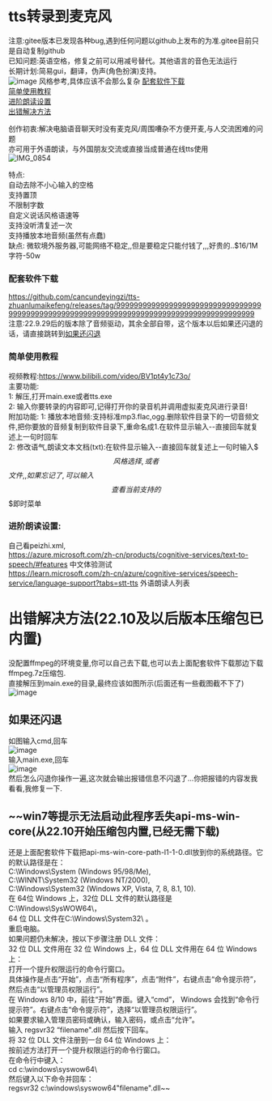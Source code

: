 # tts转录到麦克风
注意:gitee版本已发现各种bug,遇到任何问题以github上发布的为准.gitee目前只是自动复制github          
已知问题:英语空格，修复之前可以用减号替代。其他语言的音色无法运行      
长期计划:简易gui，翻译，伪声(角色扮演)支持。       
![image](https://user-images.githubusercontent.com/73635883/194858246-108fe7f6-4950-49eb-a49f-0d7c398ff73d.png)
风格参考,具体应该不会那么复杂
[配套软件下载](#配套软件下载)   
[简单使用教程](#简单使用教程)      
[进阶朗读设置](#进阶朗读设置)     
[出错解决方法](#出错解决方法)          
  
创作初衷:解决电脑语音聊天时没有麦克风/周围嘈杂不方便开麦,与人交流困难的问题    
亦可用于外语朗读，与外国朋友交流或直接当成普通在线tts使用      
![IMG_0854](https://user-images.githubusercontent.com/73635883/192942723-fb40c5c1-11eb-4088-967e-7e06efdd3311.PNG)

特点:     
 自动去除不小心输入的空格   
 支持置顶    
 不限制字数   
 自定义说话风格语速等   
 支持没听清复述一次   
 支持播放本地音频(虽然有点蠢)     
 缺点: 微软境外服务器,可能网络不稳定,,但是要稳定只能付钱了,,,好贵的..$16/1M 字符-50w   
### 配套软件下载
https://github.com/cancundeyingzi/tts-zhuanlumaikefeng/releases/tag/99999999999999999999999999999999999999999999999999999999999999999999999999999999999999999
注意:22.9.29后的版本除了音频驱动，其余全部自带，这个版本以后如果还闪退的话，请直接跳转到[如果还闪退](#如果还闪退)
### 简单使用教程
视频教程:https://www.bilibili.com/video/BV1pt4y1c73o/     
主要功能:         
1: 解压,打开main.exe或者tts.exe          
2: 输入你要转录的内容即可,记得打开你的录音机并调用虚拟麦克风进行录音!              
附加功能:
1: 播放本地音频:支持标准mp3.flac,ogg.删除软件目录下的一切音频文件,把你要放的音频复制到软件目录下,重命名成1.在软件显示输入--直接回车就复述上一句时回车          
2: 修改语气,朗读文本文档(txt):在软件显示输入--直接回车就复述上一句时输入$$$风格选择,或者$$$文件,,如果忘记了,可以输入$$$查看当前支持的$$$即时菜单        
### 进阶朗读设置:    
自己看peizhi.xml,         
https://azure.microsoft.com/zh-cn/products/cognitive-services/text-to-speech/#features   中文体验测试            
https://learn.microsoft.com/zh-cn/azure/cognitive-services/speech-service/language-support?tabs=stt-tts           外语朗读人列表           
# 出错解决方法(22.10及以后版本压缩包已内置)
没配置ffmpeg的环境变量,你可以自己去下载,也可以去上面配套软件下载那边下载ffmpeg.7z压缩包.         
直接解压到main.exe的目录,最终应该如图所示(后面还有一些截图截不下了)           
![image](https://user-images.githubusercontent.com/73635883/192148038-38455b28-baea-45bb-bb2d-89ab06c5624e.png)
## 如果还闪退         
如图输入cmd,回车                    
![image](https://user-images.githubusercontent.com/73635883/192148068-5faf5101-37a1-43e2-aafa-283c58979b99.png)             
输入main.exe,回车    
![image](https://user-images.githubusercontent.com/73635883/192148110-7dfaf260-e518-4fe3-bb46-d7124564e6f7.png)               
然后怎么闪退你操作一遍,这次就会输出报错信息不闪退了...你把报错的内容发我看看,我修复一下.            
## ~~win7等提示无法启动此程序丢失api-ms-win-core(从22.10开始压缩包内置,已经无需下载)
还是上面配套软件下载把api-ms-win-core-path-l1-1-0.dll放到你的系统路径。它的默认路径是在：   
C:\Windows\System (Windows 95/98/Me),   
C:\WINNT\System32 (Windows NT/2000),   
C:\Windows\System32 (Windows XP, Vista, 7, 8, 8.1, 10).   
在 64位 Windows 上，32位 DLL 文件的默认路径是C:\Windows\SysWOW64\，    
64 位 DLL 文件在C:\Windows\System32\ 。       
重启电脑。     
如果问题仍未解决，按以下步骤注册 DLL 文件：         
32 位 DLL 文件用在 32 位 Windows 上，64 位 DLL 文件用在 64 位 Windows 上：             
打开一个提升权限运行的命令行窗口。          
具体操作是点击“开始”，点击“所有程序”，点击“附件”，右键点击“命令提示符”，然后点击“以管理员权限运行”。          
在 Windows 8/10 中，前往“开始”界面。键入“cmd”， Windows 会找到“命令行提示符”。右键点击“命令提示符”，选择“以管理员权限运行”。      
如果要求输入管理员密码或确认，输入密码，或点击“允许”。        
输入 regsvr32 “filename".dll 然后按下回车。            
将 32 位 DLL 文件注册到一台 64 位 Windows 上：          
按前述方法打开一个提升权限运行的命令行窗口。          
在命令行中键入：        
cd c:\windows\syswow64\         
然后键入以下命令并回车：           
regsvr32 c:\windows\syswow64\"filename".dll~~           
